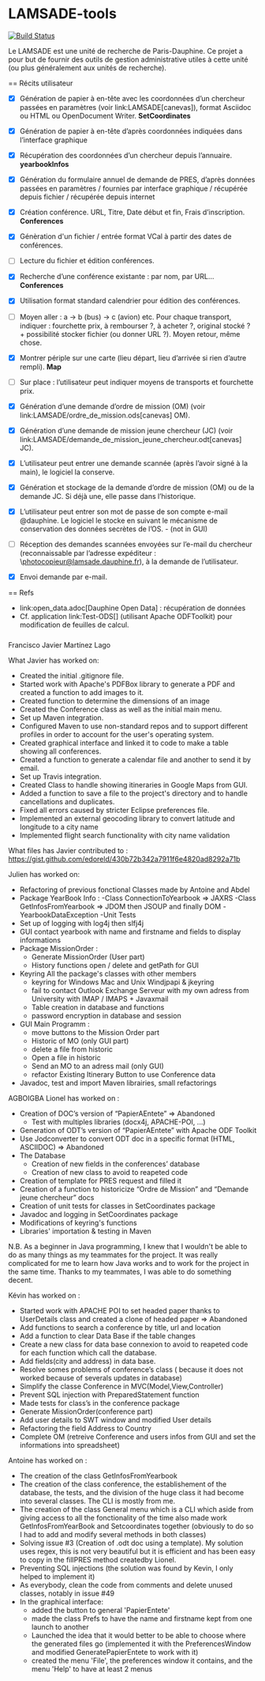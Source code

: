 # LAMSADE-tools
[![Build Status](https://travis-ci.org/LAntoine/LAMSADE-tools.svg?branch=master)](https://travis-ci.org/LAntoine/LAMSADE-tools)

Le LAMSADE est une unité de recherche de Paris-Dauphine. Ce projet a pour but de fournir des outils de gestion administrative utiles à cette unité (ou plus généralement aux unités de recherche).

== Récits utilisateur
 - [x] Génération de papier à en-tête avec les coordonnées d’un chercheur passées en paramètres (voir link:LAMSADE[canevas]), format Asciidoc ou HTML ou OpenDocument Writer. **SetCoordinates**

 - [x] Génération de papier à en-tête d’après coordonnées indiquées dans l’interface graphique

 - [x] Récupération des coordonnées d’un chercheur depuis l’annuaire. **yearbookInfos**


 - [x] Génération du formulaire annuel de demande de PRES, d’après données passées en paramètres / fournies par interface graphique / récupérée depuis fichier / récupérée depuis internet

 - [x] Création conférence. URL, Titre, Date début et fin, Frais d’inscription. **Conferences**

 - [x] Génèration d'un fichier / entrée format VCal à partir des dates de conférences.

 - [ ] Lecture du fichier et édition conférences.

 - [x] Recherche d’une conférence existante : par nom, par URL… **Conferences**

 - [x] Utilisation format standard calendrier pour édition des conférences.

 - [ ] Moyen aller : a → b (bus) → c (avion) etc. Pour chaque transport, indiquer : fourchette prix, à rembourser ?, à acheter ?, original stocké ? \+ possibilité stocker fichier (ou donner URL ?). Moyen retour, même chose.

 - [x] Montrer périple sur une carte (lieu départ, lieu d’arrivée si rien d’autre rempli). **Map**

 - [ ] Sur place : l’utilisateur peut indiquer moyens de transports et fourchette prix.

 - [x] Génération d’une demande d’ordre de mission (OM) (voir link:LAMSADE/ordre_de_mission.ods[canevas] OM).

 - [x] Génération d’une demande de mission jeune chercheur (JC) (voir link:LAMSADE/demande_de_mission_jeune_chercheur.odt[canevas] JC).

 - [x] L’utilisateur peut entrer une demande scannée (après l’avoir signé à la main), le logiciel la conserve.

 - [x] Génération et stockage de la demande d’ordre de mission (OM) ou de la demande JC. Si déjà une, elle passe dans l’historique.

 - [x] L’utilisateur peut entrer son mot de passe de son compte e-mail @dauphine. Le logiciel le stocke en suivant le mécanisme de conservation des données secrètes de l’OS. - (not in GUI)

 - [ ] Réception des demandes scannées envoyées sur l’e-mail du chercheur (reconnaissable par l’adresse expéditeur : \photocopieur@lamsade.dauphine.fr), à la demande de l’utilisateur.

 - [X] Envoi demande par e-mail.

== Refs
* link:open_data.adoc[Dauphine Open Data] : récupération de données
* Cf. application link:Test-ODS[] (utilisant Apache ODFToolkit) pour modification de feuilles de calcul.

#####

Francisco Javier Martínez Lago  

What Javier has worked on:  
 - Created the initial .gitignore file.
 - Started work with Apache's PDFBox library to generate a PDF and created a function to add images to it.
 - Created function to determine the dimensions of an image
 - Created the Conference class as well as the initial main menu.
 - Set up Maven integration.
 - Configured Maven to use non-standard repos and to support different profiles in order to account for the user's operating system.
 - Created graphical interface and linked it to code to make a table showing all conferences.
 - Created a function to generate a calendar file and another to send it by email.
 - Set up Travis integration.
 - Created Class to handle showing itineraries in Google Maps from GUI.
 - Added a function to save a file to the project's directory and to handle cancellations and duplicates.
 - Fixed all errors caused by stricter Eclipse preferences file.
 - Implemented an external geocoding library to convert latitude and longitude to a city name
 - Implemented flight search functionality with city name validation
 
 What files has Javier contributed to :
https://gist.github.com/edoreld/430b72b342a7911f6e4820ad8292a71b


Julien has worked on:

- Refactoring of previous fonctional Classes made by Antoine and Abdel
- Package YearBook Info :
	-Class ConnectionToYearbook => JAXRS
	-Class GetInfosFromYearbook => JDOM then JSOUP and finally DOM
	-YearbookDataException
	-Unit Tests
- Set up of logging with log4j then slfj4j 
- GUI contact yearbook with name and firstname and fields to display informations
- Package MissionOrder :
	- Generate MissionOrder (User part)
	- History functions open / delete and getPath for GUI
- Keyring All the package's classes with other members
	- keyring for Windows Mac and Unix Windjpapi & jkeyring
	- fail to contact Outlook Exchange Serveur with my own adress from University with IMAP / IMAPS + Javaxmail
	- Table creation in database and functions
	- password encryption in database and session
- GUI Main Programm :
	- move buttons to the Mission Order part
	- Historic of MO (only GUI part)
	- delete a file from historic
	- Open a file in historic
	- Send an MO to an adress mail (only GUI) 
	- refactor Existing Itinerary Button to use Conference data
- Javadoc, test and import Maven librairies, small refactorings
  
 
 
AGBOIGBA Lionel has worked on :

- Creation of DOC’s version of “PapierAEntete” => Abandoned
	- Test with multiples libraries (docx4j, APACHE-POI, ...)
- Generation of ODT’s version of “PapierAEntete” with Apache ODF Toolkit 
- Use Jodconverter to convert ODT doc in a specific format (HTML, ASCIIDOC) => Abandoned
- The Database
	- Creation of new fields in the conferences’ database
	- Creation of new class to avoid to reapeted code
- Creation of template for PRES request and filled it 
- Creation of a function to historicize “Ordre de Mission” and “Demande jeune chercheur” docs 
- Creation of unit tests for classes in SetCoordinates package
- Javadoc and logging in SetCoordinates package
- Modifications of keyring's functions  
- Libraries' importation & testing in Maven


N.B. As a beginner in Java programming, I knew that I wouldn't be able to do as many things as my teammates for the project. It was really complicated for me to learn how Java works and to work for the project in the same time. Thanks to my teammates, I was able to do something decent.



Kévin has worked on :
- Started work with APACHE POI to set headed paper thanks to UserDetails class and created a clone of headed paper => Abandoned 
- Add functions to search a conference by title, url and location
- Add a function to clear Data Base if the table changes
- Create a new class for data base connexion to avoid to reapeted code for each function which call the database. 
- Add fields(city and address) in data base.
- Resolve somes problems of conference’s class ( because it does not worked because of severals updates in database) 
- Simplify the classe Conference in MVC(Model,View,Controller)
- Prevent SQL injection with PreparedStatement function
- Made tests for class’s in the conference package 
- Generate MissionOrder(conference part)
- Add user details to SWT window and modified User details
- Refactoring the field Address to Country 
- Complete OM (retreive Conference and users infos from GUI and set the informations into spreadsheet)


Antoine has worked on :
- The creation of the class GetInfosFromYearbook
- The creation of the class conference, the establishement of the database, the tests, and the division of the huge class it had become into several classes. The CLI is mostly from me.
- The creation of the class General menu which is a CLI which aside from giving access to all the fonctionality of the time also made work GetInfosFromYearBook and Setcoordinates together (obviously to do so I had to add and modify several methods in both classes)
- Solving issue #3 (Creation of .odt doc using a template). My solution uses regex, this is not very beautiful but it is  efficient and has been easy to copy in the fillPRES method createdby Lionel.
- Preventing SQL injections (the solution was found by Kevin, I only helped to implement it)
- As everybody, clean the code from comments and delete unused classes, notably in issue #49
- In the graphical interface:
	- added the button to general 'PapierEntete'
	- made the class Prefs to have the name and firstname kept from one launch to another
	- Launched the idea that it would better to be able to choose where the generated files go (implemented it with 	  the PreferencesWindow and modified GeneratePapierEntete to work with it) 
	- created the menu 'File', the preferences window it contains, and the menu 'Help' to have at least 2 menus


